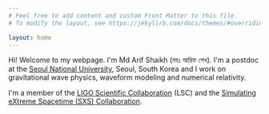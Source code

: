 ```yaml
---
# Feel free to add content and custom Front Matter to this file.
# To modify the layout, see https://jekyllrb.com/docs/themes/#overriding-theme-defaults

layout: home
---
```


Hi! Welcome to my webpage. I'm Md Arif Shaikh <span lang="bn">(মহঃ আরিফ শেখ)</span>. I'm a postdoc at the [Seoul National University](https://en.snu.ac.kr), Seoul, South Korea and I work on gravitational wave physics, waveform modeling and numerical relativity.

I'm a member of the [LIGO Scientific Collaboration](https://www.ligo.org/) (LSC) and the [Simulating eXtreme Spacetime (SXS) Collaboration](https://www.black-holes.org/).
